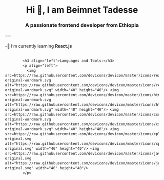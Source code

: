 
<h1 align="center">Hi 👋, I am Beimnet Tadesse</h1>
<h3 align="center">A passionate frontend developer from Ethiopia</h3>

---<br/>
 <a href=""></a>
<br/>
-🌱 I’m currently learning **React.js**
<br/>
 <a href=""></a>
<br/>

            <h3 align="left">Languages and Tools:</h3>
            <p align="left">
              <img src=https://raw.githubusercontent.com/devicons/devicon/master/icons/react/react-original-wordmark.svg alt="https://raw.githubusercontent.com/devicons/devicon/master/icons/react/react-original-wordmark.svg" width="40" height="40"/> <img src=https://raw.githubusercontent.com/devicons/devicon/master/icons/html5/html5-original-wordmark.svg alt="https://raw.githubusercontent.com/devicons/devicon/master/icons/html5/html5-original-wordmark.svg" width="40" height="40"/> <img src=https://raw.githubusercontent.com/devicons/devicon/master/icons/css3/css3-original-wordmark.svg alt="https://raw.githubusercontent.com/devicons/devicon/master/icons/css3/css3-original-wordmark.svg" width="40" height="40"/> <img src=https://raw.githubusercontent.com/devicons/devicon/master/icons/cplusplus/cplusplus-original.svg alt="https://raw.githubusercontent.com/devicons/devicon/master/icons/cplusplus/cplusplus-original.svg" width="40" height="40"/> <img src=https://raw.githubusercontent.com/devicons/devicon/master/icons/javascript/javascript-original.svg alt="https://raw.githubusercontent.com/devicons/devicon/master/icons/javascript/javascript-original.svg" width="40" height="40"/>
            </p>
          
<br/>

<br/>
  
<br/>
 <a href=""></a>



<p align="left">
</p>
        

